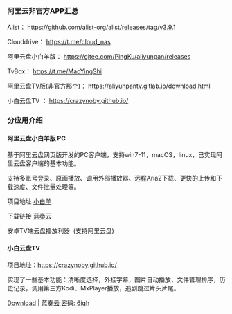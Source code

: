 

### 阿里云非官方APP汇总

Alist： https://github.com/alist-org/alist/releases/tag/v3.9.1

Clouddrive： https://t.me/cloud_nas

阿里云盘小白羊版： https://gitee.com/PingKu/aliyunpan/releases

TvBox： https://t.me/MaoYingShi

阿里云盘TV版(非官方那个)： https://aliyunpantv.gitlab.io/download.html

小白云盘TV ： https://crazynoby.github.io/

### 分应用介绍

#### **阿里云盘小白羊版 PC**

基于阿里云盘网页版开发的PC客户端，支持win7-11，macOS，linux，已实现阿里云盘客户端的基本功能。

支持多账号登录、原画播放、调用外部播放器、远程Aria2下载、更快的上传和下载速度、文件批量处理等。

项目地址 [小白羊]( https://gitee.com/PingKu/aliyunpan/releases)

下载链接 [蓝奏云](https://wwe.lanzoui.com/b01npsg8h)


安卓TV端云盘播放利器  (支持阿里云盘) 

#### 小白云盘TV

项目地址：https://crazynoby.github.io/

实现了一些基本功能：清晰度选择，外挂字幕，图片自动播放，文件管理排序，历史记录，调用第三方Kodi、MxPlayer播放，追剧跳过片头片尾。 

[Download](https://crazynoby.github.io/download/app-release.apk) | [蓝奏云 密码: 6iqh](https://wwt.lanzouw.com/iCSoR0gbu9if)